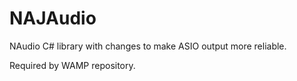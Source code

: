 # NAJAudio
NAudio C# library with changes to make ASIO output more reliable.

Required by WAMP repository.
